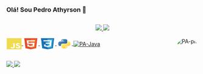 ### Olá! Sou Pedro Athyrson 👋
##

<div align="center" style="display: inline_block">
  <a href="https://github.com/PedroAthyrson">
  <img height="160em" src="https://github-readme-stats.vercel.app/api?username=PedroAthyrson&show_icons=true&theme=dracula&include_all_commits=true&count_private=true"/>
  <img height="160em" src="https://github-readme-stats.vercel.app/api/top-langs/?username=PedroAthyrson&theme=dracula&layout=compact"/>
</div>

<div style="display: inline_block"><br>
  <img align="center" alt="PA-Js" height="30" width="40" src="https://raw.githubusercontent.com/devicons/devicon/master/icons/javascript/javascript-plain.svg">
  <img align="center" alt="PA-HTML" height="30" width="40" src="https://raw.githubusercontent.com/devicons/devicon/master/icons/html5/html5-original.svg">
  <img align="center" alt="PA-CSS" height="30" width="40" src="https://raw.githubusercontent.com/devicons/devicon/master/icons/css3/css3-original.svg">
  <img align="center" alt="PA-Python" height="30" width="40" src="https://raw.githubusercontent.com/devicons/devicon/master/icons/python/python-original.svg">
   <img align="center" alt="PA-Java" height="30" width="40" src="https://cdn.jsdelivr.net/gh/devicons/devicon/icons/java/java-original.svg">
   <img align="right" alt="PA-pic" height="150" style="border-radius:50px;" src="https://img.freepik.com/free-vector/laptop-with-program-code-isometric-icon-software-development-programming-applications-dark-neon_39422-971.jpg">
</div>

##

<div> 
  <a href="https://instagram.com/pedroathyrson" target="_blank"><img src="https://img.shields.io/badge/-Instagram-%23E4405F?style=for-the-badge&logo=instagram&logoColor=white" target="_blank"</a>
  <a href = "mailto:pedroathyrsondev@gmail.com"><img src="https://img.shields.io/badge/-Gmail-%23333?style=for-the-badge&logo=gmail&logoColor=white" target="_blank"></a>
</div
